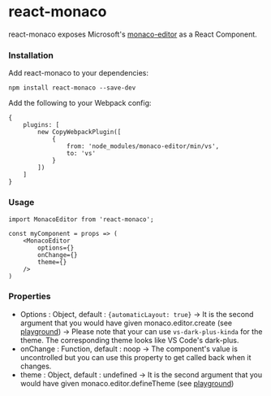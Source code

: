# react-monaco

react-monaco exposes Microsoft's [monaco-editor](https://github.com/Microsoft/monaco-editor) as a React Component.

### Installation
Add react-monaco to your dependencies:
```
npm install react-monaco --save-dev
```
Add the following to your Webpack config:
```
{
    plugins: [
        new CopyWebpackPlugin([
            {
                from: 'node_modules/monaco-editor/min/vs',
                to: 'vs'
            }
        ])
    ]
}
```

### Usage

```
import MonacoEditor from 'react-monaco';

const myComponent = props => (
    <MonacoEditor
        options={}
        onChange={}
        theme={}
    />
)
```

### Properties

* Options : Object, default : `{automaticLayout: true}`
-> It is the second argument that you would have given monaco.editor.create (see [playground](https://microsoft.github.io/monaco-editor/playground.html#creating-the-editor-editor-basic-options))
-> Please note that your can use `vs-dark-plus-kinda` for the theme. The corresponding theme looks like VS Code's dark-plus.
* onChange : Function, default : noop
-> The component's value is uncontrolled but you can use this property to get called back when it changes.
* theme : Object, default : undefined
-> It is the second argument that you would have given monaco.editor.defineTheme (see [playground](https://microsoft.github.io/monaco-editor/playground.html#customizing-the-appearence-exposed-colors))
